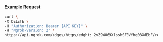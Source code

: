 <!-- Code generated for API Clients. DO NOT EDIT. -->
#### Example Request
```bash
curl \
-X DELETE \
-H "Authorization: Bearer {API_KEY}" \
-H "Ngrok-Version: 2" \
https://api.ngrok.com/edges/https/edghts_2vZ9W069XlsshSF0VYhq03XdEbF/routes/edghtsrt_2vZ9VwT7mCLnSZtdeSytTjiXgdj/traffic_policy
